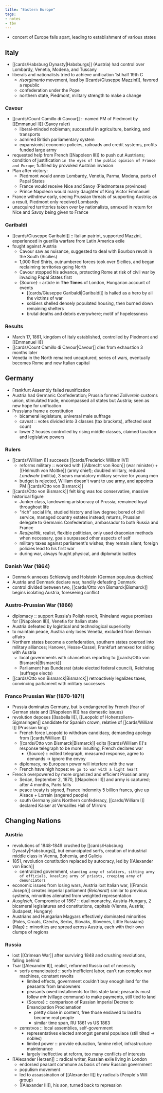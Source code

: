 ```yaml
---
title: "Eastern Europe"
tags:
- notes
- tbv
---
```

- concert of Europe falls apart, leading to establishment of various states
## Italy
- [[cards/Habsburg Dynasty|Habsburgs]] (Austria) had control over Lombardy, Venetia, Modena, and Tuscany
- liberals and nationalists tried to achieve unification 1st half 19th C
	- *risorgimento* movement, lead by [[cards/Giuseppe Mazzini]], favored a republic
	- confederation under the Pope
	- northern state, Piedmont, military strength to make a change
### Cavour
- [[cards/Count Camillo di Cavour]] :: named PM of Piedmont by [[Emmanuel II]] (Savoy ruler)
	- liberal-minded nobleman; successful in agriculture, banking, and transports
	- admired British parliamentary system
	- expansionist economic policies, railroads and credit systems, profits funded large army
- requested help from French [[Napoleon III]] to push out Austrians; condition of justification `in the eyes of the public opinion of France and Europe`; fulfilled by provoked Austrian invasion
- Plan after victory:
	- Piedmont would annex Lombardy, Venetia, Parma, Modena, parts of Papal States
	- France would receive Nice and Savoy (Piedmontese provinces)
	- Prince Napoleon would marry daughter of King Victor Emmanuel
- France withdrew early, seeing Prussian threats of supporting Austria; as a result, Piedmont only received Lombardy
- unacquired territories taken over by nationalists, annexed in return for Nice and Savoy being given to France
### Garibaldi
- [[cards/Giuseppe Garibaldi]] :: Italian patriot, supported Mazzini, experienced in guerilla warfare from Latin America exile
- fought against Austria
	- Cavour saw as nuisance, suggested to deal with Bourbon revolt in the South (Sicilies)
	- 1,000 Red Shirts, outnumbered forces took over Sicilies, and began reclaiming territories going North
	- Cavour stopped his advance, protecting Rome at risk of civil war by invading Papal States first
	- {Source} :: article in **The Times** of London, Hungarian account of events
		- [[cards/Giuseppe Garibaldi|Garibaldi]] is hailed as a hero by all the victims of war
		- soldiers shelled densely populated housing, then burned down remaining shelters
		- brutal deaths and debris everywhere; motif of hopelessness
### Results
- March 17, 1861, kingdom of Italy established, controlled by Piedmont and [[Emmanuel II]]
- [[cards/Count Camillo di Cavour|Cavour]] dies from exhaustion 3 months later
- Venetia in the North remained uncaptured, series of wars, eventually becomes Rome and new Italian capital
## Germany
- Frankfurt Assembly failed reunification
- Austria had Germanic Confederation; Prussia formed *Zollverein* customs union, stimulated trade, encompassed all states but Austria; seen as new hope for unification
- Prussians frame a constitution
	- bicameral legislature, universal male suffrage
	- caveat :: votes divided into 3 classes (tax brackets), affected seat count
	- lower 2 houses controlled by rising middle classes, claimed taxation and legislative powers
### Rulers
- [[cards/William I]] succeeds [[cards/Frederick William IV]]
	- reforms military :: worked with [[Albrecht von Roon]] (war minister) + [[Helmuth von Moltke]] (army chief); doubled military, reduced *Landwehr* (militia), 3 years mandatory military service for young men
	- budget is rejected, William doesn't want to use army, and appoints PM [[cards/Otto von Bismarck]]
- [[cards/Otto von Bismarck]] felt king was too conservative, massive historical figure
	- Junker class, landowning aristocracy of Prussia, remained loyal throughout life
	- "rich" social life, studied history and law degree; bored of civil service, managed country estates instead; returns, Prussian delegate to Germanic Confederation, ambassador to both Russia and France
	- *Realpolitik*, realist, flexible politician, only used draconian methods when necessary, goals surpassed other aspects of self
	- military taxes against parliament's wishes; they remain silent; foreign policies lead to his first war
	- during war, always fought physical, and diplomatic battles
### Danish War (1864)
- Denmark annexes Schleswig and Holstein (German populous duchies)
- Austria and Denmark declare war, handily defeating Denmark
- control divided between two, [[cards/Otto von Bismarck|Bismarck]] begins isolating Austria, foreseeing conflict
### Austro-Prussian War (1866)
- diplomacy :: support Russia's Polish revolt, Rhineland vague promises for [[Napoleon III]], Venetia for Italian state
- Austria defeated by logistical and technological superiority
- to maintain peace, Austria only loses Venetia, excluded from German affairs
- Northern states become a confederation, southern states coerced into military alliances; Hanover, Hesse-Cassel, Frankfurt annexed for siding with Austria
	- local governments with chancellors reporting to [[cards/Otto von Bismarck|Bismarck]]
	- Parliament has Bundesrat (state elected federal council), Reichstag (suffrage elects)
- [[cards/Otto von Bismarck|Bismarck]] retroactively legalizes taxes, convincing parliament with military successes
### Franco Prussian War (1870-1871)
- Prussia dominates Germany, but is endangered by French (fear of German state and [[Napoleon III]] has domestic issues)
- revolution deposes [[Isabella II]], [[Leopold of Hohenzollern-Sigmaringen]] candidate for Spanish crown, relative of [[cards/William I]] (Prussian king)
	- French force Leopold to withdraw candidacy, demanding apology from [[cards/William I]]
	- [[cards/Otto von Bismarck|Bismarck]] edits [[cards/William I]]'s response telegraph to be more insulting, French declares war
		- {Source} :: edited telegraph, measured response, agree to demands -> ignore the envoy
	- diplomacy, no European power will interfere with the war
	- French have high hopes: `We go to war with a light heart`
- French overpowered by more organized and efficient Prussian army
	- Sedan, September 2, 1870, [[Napoleon III]] and army is captured; after 4 months, Paris falls
	- peace treaty is signed, France indemnity 5 billion francs, give up Alsace + Lorrain (angered people)
	- south Germany joins Northern confederacy, [[cards/William I]] declared Kaiser at Versailles Hall of Mirrors
## Changing Nations
### Austria
- revolutions of 1848-1849 crushed by [[cards/Habsburg Dynasty|Habsburgs]], but emancipated serfs, creation of industrial middle class in Vienna, Bohemia, and Galicia
- 1851, revolution constitution replaced by autocracy, led by [[Alexander von Bach]]
	- centralized government, `standing army of soldiers, sitting army of officials, kneeling army of priests, creeping army of denunciators`
- economic issues from losing wars, Austria lost Italian war, [[Francis Joseph]] creates imperial parliament (*Reichsrat*) similar to previous systems, minorities alienated from weighted representation
- *Ausgleich*, Compromise of 1867 :: dual monarchy, Austria-Hungary, 2 bicameral legislatures and constitutions, capitals (Vienna, Austria; Budapest, Hungary)
- Austrians and Hungarian Magyars effectively dominated minorities (Poles, Croats, Czechs, Serbs, Slovaks, Slovenes, Little Russians)
- {Map} :: minorities are spread across Austria, each with their own clumps of regions
### Russia
- lost [[Crimean War]] after surviving 1848 and crushing revolutions, falling behind
- Tsar [[Alexander II]], realist, reformed Russia out of necessity
	- serfs emancipated :: serfs inefficient labor, can't run complex war machines, constant revolts
		- limited effects, government couldn't buy enough land for the peasants from landowners
		- peasants owed installments for this state land; peasants must follow *mir* (village commune) to make payments, still tied to land
		- {Source} :: comparison of Russian Imperial Decree to Emancipation Proclamation
			- pretty close in content, free those enslaved to land to become real people
			- similar time span, RU 1861 vs US 1863
	- zemstvos :: local assemblies, self-government
		- representatives elected amongst general populace (still tilted -> nobles)
		- limited power :: provide education, famine relief, infrastructure maintenance
		- largely ineffective at reform, too many conflicts of interests
- [[Alexander Herzen]] :: radical writer, Russian exile living in London
	- endorsed peasant commune as basis of new Russian government
	- populism movement
	- led to assassination of [[Alexander II]] by radicals (People's Will group)
	- [[Alexander III]], his son, turned back to repression